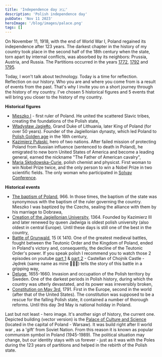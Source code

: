 ```yaml
---
title: 'Independence day 🇵🇱'
description: 'Polish independence day'
pubDate: 'Nov 11 2023'
heroImage: '/blog/images/palace.png'
tags: []
---
```


On November 11, 1918, with the end of World War I, Poland regained its independence after 123 years. The darkest chapter in the history of my country took place in the second half of the 18th century when the state, torn apart by internal conflicts, was absorbed by its neighbors: Prussia, Austria, and Russia. The Partitions occurred in the years [1772](https://en.wikipedia.org/wiki/First_Partition_of_Poland), [1792](https://en.wikipedia.org/wiki/Second_Partition_of_Poland) and [1795](https://en.wikipedia.org/wiki/Third_Partition_of_Poland).

Today, I won't talk about technology. Today is a time for reflection. Reflection on our history. Who you are and where you come from is a result of events from the past. That's why I invite you on a short journey through the history of my country. I've chosen 5 historical figures and 5 events that will bring you closer to the history of my country.

<strong>Historical figures</strong>

<ul class="text-justify">
    <li>
        <a href="https://en.wikipedia.org/wiki/Mieszko_I" target="_blank" rel="noopener noreferrer">Mieszko I</a> - first ruler of Poland. He united the scattered Slavic tribes, creating the foundations of the Polish state,
    </li>
    <li>
    <a href="https://en.wikipedia.org/wiki/Mieszko_I" target="_blank" rel="noopener noreferrer">Władysław Jagiełło</a>, Grand Duke of Lithuania, later King of Poland (for over 50 years). Founder of the Jagiellonian dynasty, which led Poland to <a href="https://en.wikipedia.org/wiki/Polish_Golden_Age" target="_blank" rel="noopener noreferrer">Polish Golden age</a> in the 16th century,
    </li>
    <li>
        <a href="https://en.wikipedia.org/wiki/Casimir_Pulaski" target="_blank" rel="noopener noreferrer">Kazimierz Pułaski</a>, hero of two nations. After failed mission of protecting Poland from Russian influence (sentenced to death in Poland), he emigrated to new born United States of America and become a leading general, earned the nickname "The Father of American cavalry",
    </li>
    <li>
     <a href="https://en.wikipedia.org/wiki/Marie_Curie" target="_blank" rel="noopener noreferrer">Maria Skłodowska-Curie</a>, polish chemist and physicst. First woman to win Nobel Prize twice, and the only person to win a Nobel Prize in two scientific fields. The only woman who participated in <a href="https://en.wikipedia.org/wiki/Solvay_Conference" target="_blank" rel="noopener noreferrer">Solvay Conference</a>.
     </li>
</ul>

<strong>Historical events</strong>

<ul class="text-justify">
    <li>
        <a href="https://en.wikipedia.org/wiki/Christianization_of_Poland#Baptism" target="_blank" rel="noopener noreferrer">The baptism of Poland</a>, 966. In those times, the baptism of the state was synonymous with the baptism of the ruler governing the country. Mieszko I was baptized by the Czechs, sealing the alliance with them by his marriage to Dobrawa,
    </li>
    <li>
        <a href="https://en.wikipedia.org/wiki/Jagiellonian_University" target="_blank" rel="noopener noreferrer">Creation of the Jagiellonian University</a>, 1364. Founded by Kazimierz III and later renewed by queen Jadwiga is oldest polish university (also oldest in central Europe). Until these days is still one of the best in the country,
    </li>
    <li>
        <a href="https://en.wikipedia.org/wiki/Battle_of_Grunwald" target="_blank" rel="noopener noreferrer">Battle of Grunwald</a>, 15 IX 1410. One of the greatest medieval battles, fought between the Teutonic Order and the Kingdom of Poland, ended in Poland's victory and, consequently, the decline of the Teutonic Order's power. If you speak polish I recommend you to watch those 2 episodes on youtube  <a href="https://www.youtube.com/watch?v=t9pM_lU05I4&ab_channel=surgepolonia" target="_blank" rel="noopener noreferrer">part 1</a> & <a href="https://www.youtube.com/watch?v=9jQH0CDFEms&ab_channel=surgepolonia" target="_blank" rel="noopener noreferrer">part 2</a> - Castellan of Chojnik Castle - Jędrek (same name as mine 🚀🚀🚀) tells the story of this battle in a gripping way,
    </li>
      <li>
        <a href="https://en.wikipedia.org/wiki/Deluge_(history)" target="_blank" rel="noopener noreferrer">Deluge</a>, 1655-1660. Invasion and occupation of the Polish territory by Sweden. One of the darkest periods in Polish history, during which the country was utterly devastated, and its power was irreversibly broken,
    </li>
    <li>
     <a href="https://en.wikipedia.org/wiki/Constitution_of_3_May_1791" target="_blank" rel="noopener noreferrer">Constitution on May 3rd</a>, 1791. First in the Europe, second in the world (after that of the United States). The constitution was supposed to be a rescue for the falling Polish state, it contained a number of thorough reforms. Until this day 3rd May is national holiday in Poland.
     </li>
</ul>

Last but not least - hero image. It's another sign of history, the current one. Depicted building (vector version) is the [Palace of Culture and Science](https://en.wikipedia.org/wiki/Palace_of_Culture_and_Science) (located in the capital of Poland - Warsaw). It was build right after II world war , as a 'gift' from Soviet Nation. From this reason it is known as popular communism symbol in Poland (1945-1989). The political situation may change, but our identity stays with us forever - just as it was with the Poles during the 123 years of partitions and helped in the rebirth of the Polish state.
